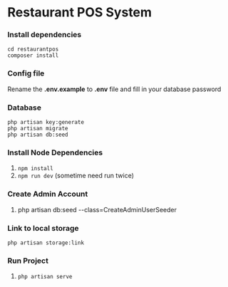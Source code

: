 
# Restaurant POS System


### Install dependencies

    cd restaurantpos
    composer install


### Config file
Rename the **.env.example** to  **.env** file and fill in your database password 


### Database
    php artisan key:generate
    php artisan migrate
    php artisan db:seed

### Install Node Dependencies

1. `npm install`
2. `npm run dev` (sometime need run twice)

### Create Admin Account

1. php artisan db:seed --class=CreateAdminUserSeeder

### Link to local storage

    php artisan storage:link


### Run Project

1. `php artisan serve`






